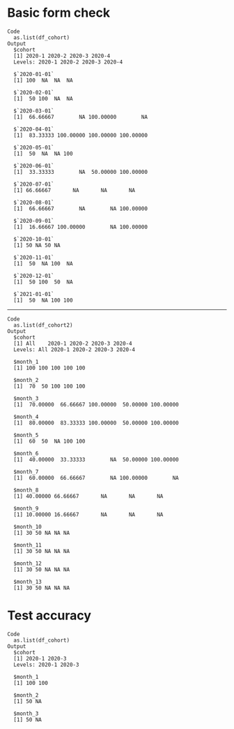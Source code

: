 # Basic form check

    Code
      as.list(df_cohort)
    Output
      $cohort
      [1] 2020-1 2020-2 2020-3 2020-4
      Levels: 2020-1 2020-2 2020-3 2020-4
      
      $`2020-01-01`
      [1] 100  NA  NA  NA
      
      $`2020-02-01`
      [1]  50 100  NA  NA
      
      $`2020-03-01`
      [1]  66.66667        NA 100.00000        NA
      
      $`2020-04-01`
      [1]  83.33333 100.00000 100.00000 100.00000
      
      $`2020-05-01`
      [1]  50  NA  NA 100
      
      $`2020-06-01`
      [1]  33.33333        NA  50.00000 100.00000
      
      $`2020-07-01`
      [1] 66.66667       NA       NA       NA
      
      $`2020-08-01`
      [1]  66.66667        NA        NA 100.00000
      
      $`2020-09-01`
      [1]  16.66667 100.00000        NA 100.00000
      
      $`2020-10-01`
      [1] 50 NA 50 NA
      
      $`2020-11-01`
      [1]  50  NA 100  NA
      
      $`2020-12-01`
      [1]  50 100  50  NA
      
      $`2021-01-01`
      [1]  50  NA 100 100
      

---

    Code
      as.list(df_cohort2)
    Output
      $cohort
      [1] All    2020-1 2020-2 2020-3 2020-4
      Levels: All 2020-1 2020-2 2020-3 2020-4
      
      $month_1
      [1] 100 100 100 100 100
      
      $month_2
      [1]  70  50 100 100 100
      
      $month_3
      [1]  70.00000  66.66667 100.00000  50.00000 100.00000
      
      $month_4
      [1]  80.00000  83.33333 100.00000  50.00000 100.00000
      
      $month_5
      [1]  60  50  NA 100 100
      
      $month_6
      [1]  40.00000  33.33333        NA  50.00000 100.00000
      
      $month_7
      [1]  60.00000  66.66667        NA 100.00000        NA
      
      $month_8
      [1] 40.00000 66.66667       NA       NA       NA
      
      $month_9
      [1] 10.00000 16.66667       NA       NA       NA
      
      $month_10
      [1] 30 50 NA NA NA
      
      $month_11
      [1] 30 50 NA NA NA
      
      $month_12
      [1] 30 50 NA NA NA
      
      $month_13
      [1] 30 50 NA NA NA
      

# Test accuracy

    Code
      as.list(df_cohort)
    Output
      $cohort
      [1] 2020-1 2020-3
      Levels: 2020-1 2020-3
      
      $month_1
      [1] 100 100
      
      $month_2
      [1] 50 NA
      
      $month_3
      [1] 50 NA
      

